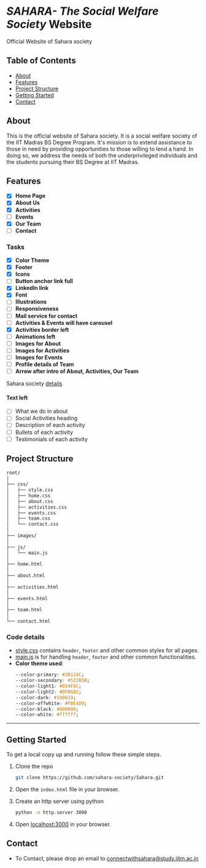 # _SAHARA- The Social Welfare Society_ Website

Official Website of Sahara society

## Table of Contents

-   [About](#about)
-   [Features](#features)
-   [Project Structure](#project-structure)
-   [Getting Started](getting-started)
-   [Contact](#contact)

## About

This is the official website of Sahara society. It is a social welfare society of the IIT Madras BS Degree Program. It's mission is to extend assistance to those in need by providing opportunities to those willing to lend a hand. In doing so, we address the needs of both the underprivileged individuals and the students pursuing their BS Degree at IIT Madras.

## Features

-   [x] **Home Page**
-   [x] **About Us**
-   [x] **Activities**
-   [ ] **Events**
-   [x] **Our Team**
-   [ ] **Contact**

### Tasks
- [x] **Color Theme**
- [x] **Footer**
- [x] **Icons**
- [ ] **Button anchor link full**
- [x] **LinkedIn link**
- [x] **Font**
- [ ] **Illustrations**
- [ ] **Responsiveness**
- [ ] **Mail service for contact**
- [ ] **Activities & Events will have carousel**
- [x] **Activities border left**
- [ ] **Animations left**
- [ ] **Images for About**
- [ ] **Images for Activities**
- [ ] **Images for Events**
- [ ] **Profile details of Team**
- [ ] **Arrow after intro of About, Activities, Our Team**

Sahara society [details](https://docs.google.com/document/d/1drGVoKkkfh10SDM7KmOImB4YgmmDTpI6uM_bUcFdoPI/edit?pli=1)

#### Text left
- [ ] What we do in about
- [ ] Social Activities heading
- [ ] Description of each activity
- [ ] Bullets of each activity
- [ ] Testimonials of each activity

## Project Structure

```bash
root/
│
├── css/
│   ├── style.css
│   ├── home.css
│   ├── about.css
│   ├── activities.css
│   ├── events.css
│   ├── team.css
│   └── contact.css
│
├── images/
│
├── js/
│   └── main.js
│
├── home.html
│
├── about.html
│
├── activities.html
│
├── events.html
│
├── team.html
│
└── contact.html

```

### Code details

-   [style.css](./css/style.css) contains `header`, `footer` and other common styles for all pages.
-   [main.js](./js/main.js) is for handling `header`, `footer` and other common functionalities.
-   **Color theme used**:
    ```css
    --color-primary: #2B124C;
    --color-secondary: #522B5B;
    --color-light1: #854F6C;
    --color-light2: #DFB6B2;
    --color-dark: #190019;
    --color-offwhite: #FBE4D8;
    --color-black: #000000;
    --color-white: #ffffff;
    ```

---

## Getting Started

To get a local copy up and running follow these simple steps.

1. Clone the repo

    ```bash
    git clone https://github.com/sahara-society/Sahara.git
    ```

2. Open the `index.html` file in your browser.
3. Create an http server using python
    ```bash
    python -m http.server 3000
    ```
4. Open [localhost:3000](http://0.0.0.0:3000/) in your browser.

## Contact

-   To Contact, please drop an email to [connectwithsahara@study.iitm.ac.in](mailto:connectwithsahara@study.iitm.ac.in)
